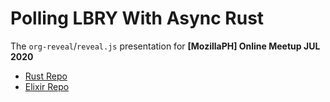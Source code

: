 # Polling LBRY With Async Rust

The `org-reveal`/`reveal.js` presentation for **[MozillaPH] Online Meetup JUL 2020**

- [Rust Repo](https://github.com/FrancisMurillo/lbry_comment_notifier_rust/)
- [Elixir Repo](https://github.com/FrancisMurillo/lbry_comment_notifier)
